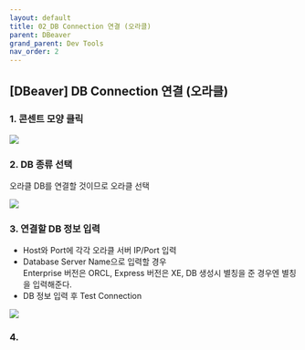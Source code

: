```yaml
---
layout: default
title: 02_DB Connection 연결 (오라클)
parent: DBeaver
grand_parent: Dev Tools
nav_order: 2
---
```


## [DBeaver] DB Connection 연결 (오라클)  

### 1. 콘센트 모양 클릭  


<img src="./img/230406_01.png">  


### 2. DB 종류 선택  
오라클 DB를 연결할 것이므로 오라클 선택


<img src="./img/230406_02.png">  


### 3. 연결할 DB 정보 입력  
- Host와 Port에 각각 오라클 서버 IP/Port 입력  
- Database Server Name으로 입력할 경우  
  Enterprise 버전은 ORCL, Express 버전은 XE, DB 생성시 별칭을 준 경우엔 별칭을 입력해준다.
- DB 정보 입력 후 Test Connection 

<img src="./img/230406_03.png">  


### 4. 
